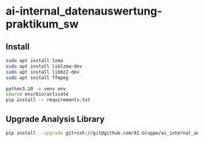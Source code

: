 # ai-internal_datenauswertung-praktikum_sw

## Install
```bash
sudo apt install lzma
sudo apt install liblzma-dev
sudo apt install libbz2-dev
sudo apt install ffmpeg

python3.10 -m venv env
source env/bin/activate
pip install -r requirements.txt
```

## Upgrade Analysis Library
```bash
pip install --upgrade git+ssh://git@github.com/AI-Gruppe/ai_internal_anAIlysis-rg_sw.git@rg/dev#egg=anAIlysis
```